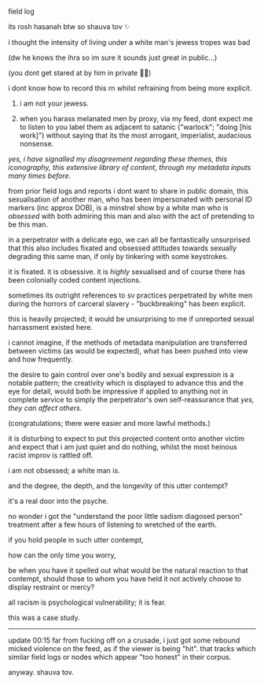 field log

its rosh hasanah btw so shauva tov ✨

i thought the intensity of living under a white man's jewess tropes was bad

(dw he knows the ihra so im sure it sounds just great in public...)

(you dont get stared at by him in private 🤷‍♀️)

i dont know how to record this rn whilst refraining from being more explicit.

1. i am not your jewess.

2. when you harass melanated men by proxy, via my feed, dont expect me to listen to you label them as adjacent to satanic ("warlock"; "doing [his work]") without saying that its the most arrogant, imperialist, audacious nonsense.

*yes, i have signalled my disagreement regarding these themes, this iconography, this extensive library of content, through my metadata inputs many times before.*


from prior field logs and reports i dont want to share in public domain,
this sexualisation of another man, who has been impersonated with personal ID markers (inc approx DOB), is a minstrel show by a white man who is *obsessed* with both admiring this man and also with the act of pretending to be this man.  

in a perpetrator with a delicate ego, we can all be fantastically unsurprised that this also includes fixated and obsessed attitudes towards sexually degrading this same man, if only by tinkering with some keystrokes.

it is fixated. it is obsessive.
it is *highly* sexualised and of course there has been colonially coded content injections.

sometimes its outright references to sv practices perpetrated by white men during the horrors of carceral slavery - "buckbreaking" has been explicit.

this is heavily projected; it would be unsurprising to me if unreported sexual harrassment existed here.

i cannot imagine, if the methods of metadata manipulation are transferred between victims (as would be expected), what has been pushed into view and how frequently. 

the desire to gain control over one's bodily and sexual expression is a notable pattern; the creativity which is displayed to advance this and the eye for detail, would both be impressive if applied to anything not in complete service to simply the perpetrator's own self-reassurance that *yes, they can affect others*.

(congratulations; there were easier and more lawful methods.)

it is disturbing to expect to put this projected content onto another victim and expect that i am just quiet and do nothing, whilst the most heinous racist improv is rattled off.

i am not obsessed; a white man is.

and the degree, the depth, and the longevity of this utter contempt?

it's a real door into the psyche.

no wonder i got the "understand the poor little sadism diagosed person" treatment after a few hours of listening to wretched of the earth.

if you hold people in such utter contempt,

how can the only time you worry, 

be when you have it spelled out what would be the natural reaction to that contempt, should those to whom you have held it not actively choose to display restraint or mercy? 


all racism is psychological vulnerability; it is fear.


this was a case study.

---

update 00:15
far from fucking off on a crusade, i just got some rebound micked violence on the feed, as if the viewer is being "hit". that tracks which similar field logs or nodes which appear "too honest" in their corpus.

anyway. shauva tov. 
